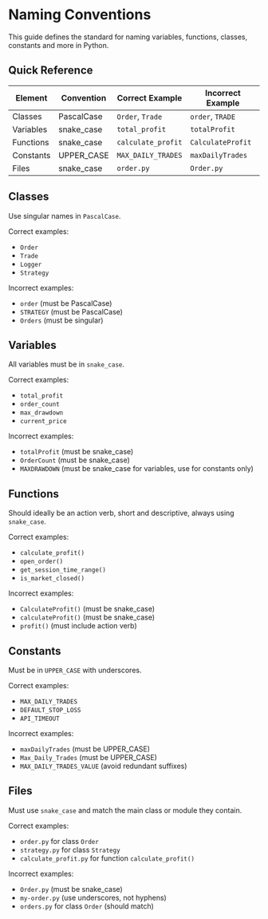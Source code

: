 # Naming Conventions

This guide defines the standard for naming variables, functions, classes, constants and more in Python.

## Quick Reference

| Element   | Convention | Correct Example    | Incorrect Example |
| --------- | ---------- | ------------------ | ----------------- |
| Classes   | PascalCase | `Order`, `Trade`   | `order`, `TRADE`  |
| Variables | snake_case | `total_profit`     | `totalProfit`     |
| Functions | snake_case | `calculate_profit` | `CalculateProfit` |
| Constants | UPPER_CASE | `MAX_DAILY_TRADES` | `maxDailyTrades`  |
| Files     | snake_case | `order.py`         | `Order.py`        |

## Classes

Use singular names in `PascalCase`.

Correct examples:

- `Order`
- `Trade`
- `Logger`
- `Strategy`

Incorrect examples:

- `order` (must be PascalCase)
- `STRATEGY` (must be PascalCase)
- `Orders` (must be singular)

## Variables

All variables must be in `snake_case`.

Correct examples:

- `total_profit`
- `order_count`
- `max_drawdown`
- `current_price`

Incorrect examples:

- `totalProfit` (must be snake_case)
- `OrderCount` (must be snake_case)
- `MAXDRAWDOWN` (must be snake_case for variables, use for constants only)

## Functions

Should ideally be an action verb, short and descriptive, always using `snake_case`.

Correct examples:

- `calculate_profit()`
- `open_order()`
- `get_session_time_range()`
- `is_market_closed()`

Incorrect examples:

- `CalculateProfit()` (must be snake_case)
- `calculateProfit()` (must be snake_case)
- `profit()` (must include action verb)

## Constants

Must be in `UPPER_CASE` with underscores.

Correct examples:

- `MAX_DAILY_TRADES`
- `DEFAULT_STOP_LOSS`
- `API_TIMEOUT`

Incorrect examples:

- `maxDailyTrades` (must be UPPER_CASE)
- `Max_Daily_Trades` (must be UPPER_CASE)
- `MAX_DAILY_TRADES_VALUE` (avoid redundant suffixes)

## Files

Must use `snake_case` and match the main class or module they contain.

Correct examples:

- `order.py` for class `Order`
- `strategy.py` for class `Strategy`
- `calculate_profit.py` for function `calculate_profit()`

Incorrect examples:

- `Order.py` (must be snake_case)
- `my-order.py` (use underscores, not hyphens)
- `orders.py` for class `Order` (should match)
